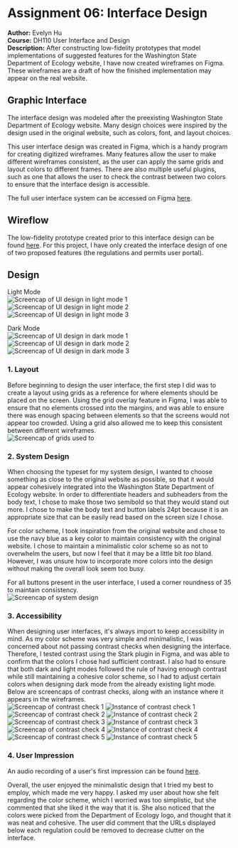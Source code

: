# Assignment 06: Interface Design
**Author:** Evelyn Hu  
**Course:** DH110 User Interface and Design  
**Description:** After constructing low-fidelity prototypes that model implementations of suggested features for the Washington State Department of Ecology website, I have now created wireframes on Figma. These wireframes are a draft of how the finished implementation may appear on the real website.

## Graphic Interface
The interface design was modeled after the preexisting Washington State Department of Ecology website. Many design choices were inspired by the design used in the original website, such as colors, font, and layout choices.  

This user interface design was created in Figma, which is a handy program for creating digitized wireframes. Many features allow the user to make different wireframes consistent, as the user can apply the same grids and layout colors to different frames. There are also multiple useful plugins, such as one that allows the user to check the contrast between two colors to ensure that the interface design is accessible.  

The full user interface system can be accessed on Figma [here](https://www.figma.com/file/c6cVkC289yL0i6vgz6hT72/DH110-Assignment-6-Interface-Design?node-id=0%3A1).  

## Wireflow
The low-fidelity prototype created prior to this interface design can be found [here](https://github.com/evelyn-s-hu/DH110-Assignment05-LowFidelityPrototype#readme).
For this project, I have only created the interface design of one of two proposed features (the regulations and permits user portal).

## Design
Light Mode  
![Screencap of UI design in light mode 1](UIlight1.PNG)  
![Screencap of UI design in light mode 2](UIlight2.PNG)  
![Screencap of UI design in light mode 3](UIlight3.PNG)  

Dark Mode  
![Screencap of UI design in dark mode 1](UIdark1.PNG)  
![Screencap of UI design in dark mode 2](UIdark2.PNG)  
![Screencap of UI design in dark mode 3](UIdark3.PNG)  

### 1. Layout
Before beginning to design the user interface, the first step I did was to create a layout using grids as a reference for where elements should be placed on the screen. Using the grid overlay feature in Figma, I was able to ensure that no elements crossed into the margins, and was able to ensure there was enough spacing between elements so that the screens would not appear too crowded. Using a grid also allowed me to keep this consistent between different wireframes.  
![Screencap of grids used to ](Grids.PNG)

### 2. System Design
When choosing the typeset for my system design, I wanted to choose something as close to the original website as possible, so that it would appear cohesively integrated into the Washington State Department of Ecology website. In order to differentiate headers and subheaders from the body text, I chose to make those two semibold so that they would stand out more. I chose to make the body text and button labels 24pt because it is an appropriate size that can be easily read based on the screen size I chose.  

For color scheme, I took inspiration from the original website and chose to use the navy blue as a key color to maintain consistency with the original website. I chose to maintain a minimalistic color scheme so as not to overwhelm the users, but now I feel that it may be a little bit *too* bland. However, I was unsure how to incorporate more colors into the design without making the overall look seem too busy.  

For all buttons present in the user interface, I used a corner roundness of 35 to maintain consistency.  
![Screencap of system design](SystemDesign1.PNG)

### 3. Accessibility
When designing user interfaces, it's always import to keep accessibility in mind. As my color scheme was very simple and minimalistic, I was concerned about not passing contrast checks when designing the interface. Therefore, I tested contrast using the Stark plugin in Figma, and was able to confirm that the colors I chose had sufficient contrast. I also had to ensure that both dark and light modes followed the rule of having enough contrast while still maintaining a cohesive color scheme, so I had to adjust certain colors when designing dark mode from the already existing light mode. Below are screencaps of contrast checks, along with an instance where it appears in the wireframes.  
![Screencap of contrast check 1](contrast1.PNG) ![Instance of contrast check 1](contrastcheck1.png)  
![Screencap of contrast check 2](contrast2.PNG) ![Instance of contrast check 2](contrastcheck2.png)  
![Screencap of contrast check 3](contrast3.PNG) ![Instance of contrast check 3](contrastcheck3.PNG)  
![Screencap of contrast check 4](contrast4.PNG) ![Instance of contrast check 4](contrastcheck4.PNG)  
![Screencap of contrast check 5](contrast5.PNG) ![Instance of contrast check 5](contrastcheck5.PNG)  

### 4. User Impression
An audio recording of a user's first impression can be found [here](https://drive.google.com/file/d/1fwESGHlQuc5o80iq08KoW-Fscljf5kuM/view?usp=sharing).  

Overall, the user enjoyed the minimalistic design that I tried my best to employ, which made me very happy. I asked my user about how she felt regarding the color scheme, which I worried was too simplistic, but she commented that she liked it the way that it is. She also noticed that the colors were picked from the Department of Ecology logo, and thought that it was neat and cohesive. The user did comment that the URLs displayed below each regulation could be removed to decrease clutter on the interface. 
